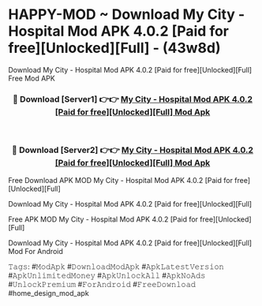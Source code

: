 # HAPPY-MOD ~ Download My City  - Hospital Mod APK 4.0.2 [Paid for free][Unlocked][Full] - (43w8d)
Download My City  - Hospital Mod APK 4.0.2 [Paid for free][Unlocked][Full] Free Mod APK

<div align="center">
<h3>🔴 Download [Server1] 👉👉 <a href="https://apk-comot.site?title=My_City__-_Hospital_Mod_APK_4.0.2_[Paid_for_free][Unlocked][Full]">My City  - Hospital Mod APK 4.0.2 [Paid for free][Unlocked][Full] Mod Apk</a></h3><br>

<h3>🔴 Download [Server2] 👉👉 <a href="https://apk-comot.site?title=My_City__-_Hospital_Mod_APK_4.0.2_[Paid_for_free][Unlocked][Full]">My City  - Hospital Mod APK 4.0.2 [Paid for free][Unlocked][Full] Mod Apk</a></h3>
</div>


Free Download APK MOD My City  - Hospital Mod APK 4.0.2 [Paid for free][Unlocked][Full]

Download My City  - Hospital Mod APK 4.0.2 [Paid for free][Unlocked][Full] 

Free APK MOD My City  - Hospital Mod APK 4.0.2 [Paid for free][Unlocked][Full] 

Download My City  - Hospital Mod APK 4.0.2 [Paid for free][Unlocked][Full] Mod For Android

𝚃𝚊𝚐𝚜: #𝙼𝚘𝚍𝙰𝚙𝚔 #𝙳𝚘𝚠𝚗𝚕𝚘𝚊𝚍𝙼𝚘𝚍𝙰𝚙𝚔 #𝙰𝚙𝚔𝙻𝚊𝚝𝚎𝚜𝚝𝚅𝚎𝚛𝚜𝚒𝚘𝚗 #𝙰𝚙𝚔𝚄𝚗𝚕𝚒𝚖𝚒𝚝𝚎𝚍𝙼𝚘𝚗𝚎𝚢 #𝙰𝚙𝚔𝚄𝚗𝚕𝚘𝚌𝚔𝙰𝚕𝚕 #𝙰𝚙𝚔𝙽𝚘𝙰𝚍𝚜 #𝚄𝚗𝚕𝚘𝚌𝚔𝙿𝚛𝚎𝚖𝚒𝚞𝚖 #𝙵𝚘𝚛𝙰𝚗𝚍𝚛𝚘𝚒𝚍 #𝙵𝚛𝚎𝚎𝙳𝚘𝚠𝚗𝚕𝚘𝚊𝚍 #home_design_mod_apk